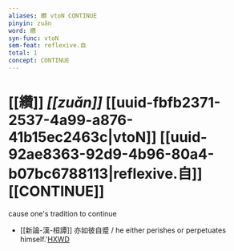 ```yaml
---
aliases: 纘 vtoN CONTINUE
pinyin: zuǎn
word: 纘
syn-func: vtoN
sem-feat: reflexive.自
total: 1
concept: CONTINUE 
---
```

# [[纘]] *[[zuǎn]]*  [[uuid-fbfb2371-2537-4a99-a876-41b15ec2463c|vtoN]] [[uuid-92ae8363-92d9-4b96-80a4-b07bc6788113|reflexive.自]] [[CONTINUE]]
cause one's tradition to continue
 - [[新論-漢-桓譚]] 亦如彼自蹙 / he either perishes or perpetuates himself.'[HXWD](https://hxwd.org/textview.html?location=KR3j0192_tls_002-27a.43)